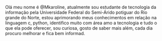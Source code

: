Olá meu nome é @Mkaroline, atualmente sou estudante de tecnologia da informação pela Universidade Federal
do Semi-Árido potiguar do Rio grande do Norte, estou aprimorando meus conhecimentos em relação na linguagem c, python, identifico
muito com área amo a tecnologia e tudo o que ela pode oferecer, sou curiosa, gosto de saber mais além,
cada dia procuro melhorar e fica bem  informad.
